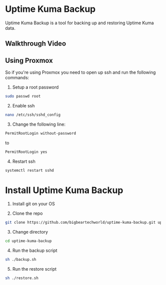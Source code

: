 # Uptime Kuma Backup

Uptime Kuma Backup is a tool for backing up and restoring Uptime Kuma data.

## Walkthrough Video

## Using Proxmox

So if you're using Proxmox you need to open up ssh and run the following commands:

1. Setup a root password

```bash
sudo passwd root
```

2. Enable ssh

```bash
nano /etc/ssh/sshd_config
```

3. Change the following line:

```bash
PermitRootLogin without-password
```

to

```bash
PermitRootLogin yes
```

4. Restart ssh

```bash
systemctl restart sshd
```

# Install Uptime Kuma Backup

1. Install git on your OS

2. Clone the repo

```bash
git clone https://github.com/bigbeartechworld/uptime-kuma-backup.git uptime-kuma-backup
```

3. Change directory

```bash
cd uptime-kuma-backup
```

4. Run the backup script

```bash
sh ./backup.sh
```

5. Run the restore script

```bash
sh ./restore.sh
```
